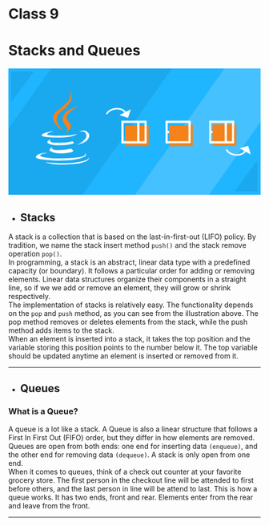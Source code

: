 # Class 9

#  **Stacks and Queues**<br/>
![Stack](img/Stack.png)<br/>
* ## Stacks<br/>
A stack is a collection that is based on the last-in-first-out (LIFO) policy. By tradition, we name the stack insert method `push()` and the stack remove operation `pop()`.<br/>
In programming, a stack is an abstract, linear data type with a predefined capacity (or boundary). It follows a particular order for adding or removing elements. Linear data structures organize their components in a straight line, so if we we add or remove an element, they will grow or shrink respectively.<br/>
The implementation of stacks is relatively easy. The functionality depends on the `pop` and `push` method, as you can see from the illustration above. The pop method removes or deletes elements from the stack, while the push method adds items to the stack.<br/>
When an element is inserted into a stack, it takes the top position and the variable storing this position points to the number below it. The top variable should be updated anytime an element is inserted or removed from it.<br/>

---
* ## Queues<br/>
### **What is a Queue?**
A queue is a lot like a stack. A Queue is also a linear structure that follows a First In First Out (FIFO) order, but they differ in how elements are removed. Queues are open from both ends: one end for inserting data `(enqueue)`, and the other end for removing data `(dequeue)`. A stack is only open from one end.<br/>
When it comes to queues, think of a check out counter at your favorite grocery store. The first person in the checkout line will be attended to first before others, and the last person in line will be attend to last. This is how a queue works. It has two ends, front and rear. Elements enter from the rear and leave from the front.<br/>

---